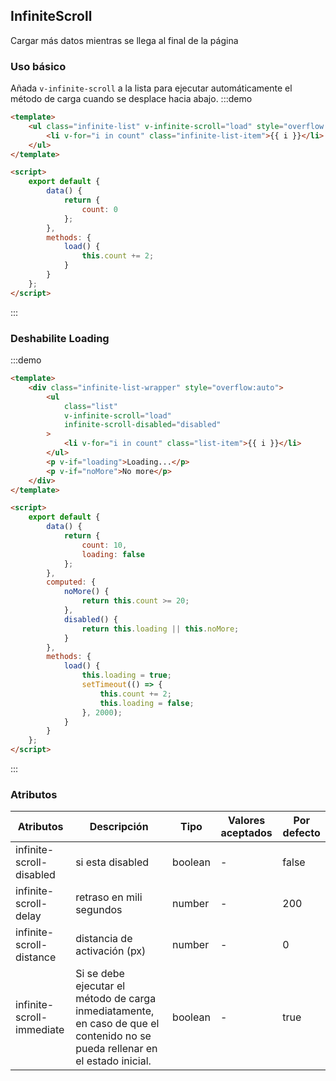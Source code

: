 ## InfiniteScroll

Cargar más datos mientras se llega al final de la página

### Uso básico

Añada `v-infinite-scroll` a la lista para ejecutar automáticamente el método de carga cuando se desplace hacia abajo.
:::demo

```html
<template>
	<ul class="infinite-list" v-infinite-scroll="load" style="overflow:auto">
		<li v-for="i in count" class="infinite-list-item">{{ i }}</li>
	</ul>
</template>

<script>
	export default {
		data() {
			return {
				count: 0
			};
		},
		methods: {
			load() {
				this.count += 2;
			}
		}
	};
</script>
```

:::

### Deshabilite Loading

:::demo

```html
<template>
	<div class="infinite-list-wrapper" style="overflow:auto">
		<ul
			class="list"
			v-infinite-scroll="load"
			infinite-scroll-disabled="disabled"
		>
			<li v-for="i in count" class="list-item">{{ i }}</li>
		</ul>
		<p v-if="loading">Loading...</p>
		<p v-if="noMore">No more</p>
	</div>
</template>

<script>
	export default {
		data() {
			return {
				count: 10,
				loading: false
			};
		},
		computed: {
			noMore() {
				return this.count >= 20;
			},
			disabled() {
				return this.loading || this.noMore;
			}
		},
		methods: {
			load() {
				this.loading = true;
				setTimeout(() => {
					this.count += 2;
					this.loading = false;
				}, 2000);
			}
		}
	};
</script>
```

:::

### Atributos

| Atributos                 | Descripción                                                                                                                   | Tipo    | Valores aceptados | Por defecto |
| ------------------------- | ----------------------------------------------------------------------------------------------------------------------------- | ------- | ----------------- | ----------- |
| infinite-scroll-disabled  | si esta disabled                                                                                                              | boolean | -                 | false       |
| infinite-scroll-delay     | retraso en mili segundos                                                                                                      | number  | -                 | 200         |
| infinite-scroll-distance  | distancia de activación (px)                                                                                                  | number  | -                 | 0           |
| infinite-scroll-immediate | Si se debe ejecutar el método de carga inmediatamente, en caso de que el contenido no se pueda rellenar en el estado inicial. | boolean | -                 | true        |
